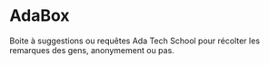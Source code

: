 # AdaBox
Boite à suggestions ou requêtes Ada Tech School pour récolter les remarques des gens, anonymement ou pas.
